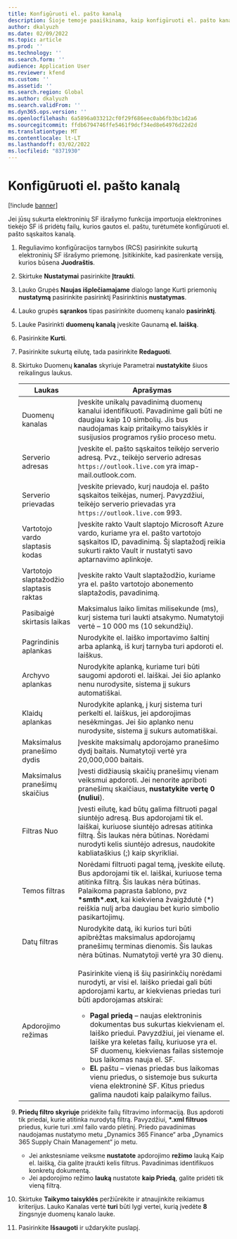 ```yaml
---
title: Konfigūruoti el. pašto kanalą
description: Šioje temoje paaiškinama, kaip konfigūruoti el. pašto kanalą, kad būtų galima gauti elektronines SF.
author: dkalyuzh
ms.date: 02/09/2022
ms.topic: article
ms.prod: ''
ms.technology: ''
ms.search.form: ''
audience: Application User
ms.reviewer: kfend
ms.custom: ''
ms.assetid: ''
ms.search.region: Global
ms.author: dkalyuzh
ms.search.validFrom: ''
ms.dyn365.ops.version: ''
ms.openlocfilehash: 6a5896a033212cf0f29f686eec0ab6fb3bc1d2a6
ms.sourcegitcommit: ffdb6794746ffe5461f9dcf34ed8e64976d22d2d
ms.translationtype: MT
ms.contentlocale: lt-LT
ms.lasthandoff: 03/02/2022
ms.locfileid: "8371930"
---
```

# <a name="configure-an-email-channel"></a>Konfigūruoti el. pašto kanalą

[!include [banner](../includes/banner.md)]

Jei jūsų sukurta elektroninių SF išrašymo funkcija importuoja elektronines tiekėjo SF iš pridėtų failų, kurios gautos el. paštu, turėtumėte konfigūruoti el. pašto sąskaitos kanalą.

1. Reguliavimo konfigūracijos tarnybos (RCS) pasirinkite sukurtą elektroninių SF išrašymo priemonę. Įsitikinkite, kad pasirenkate versiją, kurios būsena **Juodraštis**.
2. Skirtuke **Nustatymai** pasirinkite **Įtraukti**.
3. Lauko Grupės **Naujas išplečiamajame** dialogo lange Kurti priemonių **nustatymą** pasirinkite pasirinktį Pasirinktinis **nustatymas**.
4. Lauko grupės **sąrankos** tipas pasirinkite duomenų kanalo **pasirinktį**.
5. Lauke Pasirinkti **duomenų kanalą** įveskite Gaunamą **el. laišką**.
6. Pasirinkite **Kurti**.
7. Pasirinkite sukurtą eilutę, tada pasirinkite **Redaguoti**.
8. Skirtuko Duomenų **kanalas** skyriuje Parametrai **nustatykite** šiuos reikalingus laukus.

    | Laukas                | Aprašymas |
    |----------------------|-------------|
    | Duomenų kanalas         | Įveskite unikalų pavadinimą duomenų kanalui identifikuoti. Pavadinime gali būti ne daugiau kaip 10 simbolių. Jis bus naudojamas kaip pritaikymo taisyklės ir susijusios programos ryšio proceso metu. |
    | Serverio adresas       | Įveskite el. pašto sąskaitos teikėjo serverio adresą. Pvz., teikėjo serverio adresas `https://outlook.live.com` yra imap-mail.outlook.com. |
    | Serverio prievadas          | Įveskite prievado, kurį naudoja el. pašto sąskaitos teikėjas, numerį. Pavyzdžiui, teikėjo serverio prievadas yra `https://outlook.live.com` 993. |
    | Vartotojo vardo slaptasis kodas     | Įveskite rakto Vault slaptojo Microsoft Azure vardo, kuriame yra el. pašto vartotojo sąskaitos ID, pavadinimą. Šį slaptažodį reikia sukurti rakto Vault ir nustatyti savo aptarnavimo aplinkoje. |
    | Vartotojo slaptažodžio slaptasis raktas | Įveskite rakto Vault slaptažodžio, kuriame yra el. pašto vartotojo abonemento slaptažodis, pavadinimą. |
    | Pasibaigė skirtasis laikas              | Maksimalus laiko limitas milisekunde (ms), kurį sistema turi laukti atsakymo. Numatytoji vertė – 10 000 ms (10 sekundžių). |
    | Pagrindinis aplankas          | Nurodykite el. laiško importavimo šaltinį arba aplanką, iš kurį tarnyba turi apdoroti el. laiškus. |
    | Archyvo aplankas       | Nurodykite aplanką, kuriame turi būti saugomi apdoroti el. laiškai. Jei šio aplanko nenu nurodysite, sistema jį sukurs automatiškai. |
    | Klaidų aplankas         | Nurodykite aplanką, į kurį sistema turi perkelti el. laiškus, jei apdorojimas nesėkmingas. Jei šio aplanko nenu nurodysite, sistema jį sukurs automatiškai. |
    | Maksimalus pranešimo dydis     | Įveskite maksimalų apdorojamo pranešimo dydį baitais. Numatytoji vertė yra 20,000,000 baitais. |
    | Maksimalus pranešimų skaičius   | Įvesti didžiausią skaičių pranešimų vienam veiksmui apdoroti. Jei nenorite apriboti pranešimų skaičiaus, **nustatykite vertę 0 (nuliui**). |
    | Filtras Nuo          | Įvesti eilutę, kad būtų galima filtruoti pagal siuntėjo adresą. Bus apdorojami tik el. laiškai, kuriuose siuntėjo adresas atitinka filtrą. Šis laukas nėra būtinas. Norėdami nurodyti kelis siuntėjo adresus, naudokite kabliataškius (;) kaip skyrikliai. |
    | Temos filtras       | Norėdami filtruoti pagal temą, įveskite eilutę. Bus apdorojami tik el. laiškai, kuriuose tema atitinka filtrą. Šis laukas nėra būtinas. Palaikoma paprasta šablono, pvz **\*smth\*.ext**, kai kiekviena žvaigždutė (\*) reiškia nulį arba daugiau bet kurio simbolio pasikartojimų. |
    | Datų filtras          | Nurodykite datą, iki kurios turi būti apibrėžtas maksimalus apdorojamų pranešimų terminas dienomis. Šis laukas nėra būtinas. Numatytoji vertė yra 30 dienų. |
    | Apdorojimo režimas      | <p>Pasirinkite vieną iš šių pasirinkčių norėdami nurodyti, ar visi el. laiško priedai gali būti apdorojami kartu, ar kiekvienas priedas turi būti apdorojamas atskirai:</p><ul><li><b>Pagal priedą</b> – naujas elektroninis dokumentas bus sukurtas kiekvienam el. laiško priedui. Pavyzdžiui, jei viename el. laiške yra keletas failų, kuriuose yra el. SF duomenų, kiekvienas failas sistemoje bus laikomas nauja el. SF.</li><li><b>El.</b> paštu – vienas priedas bus laikomas vienu priedus, o sistemoje bus sukurta viena elektroninė SF. Kitus priedus galima naudoti kaip palaikymo failus.</li></ul> |

9. **Priedų filtro skyriuje** pridėkite failų filtravimo informaciją. Bus apdoroti tik priedai, kurie atitinka nurodytą filtrą. Pavyzdžiui, **\*.xml filtruos** priedus, kurie turi .xml failo vardo plėtinį. Priedo pavadinimas naudojamas nustatymo metu „Dynamics 365 Finance“ arba „Dynamics 365 Supply Chain Management“ jo metu.

    - Jei ankstesniame veiksme **nustatote** apdorojimo **režimo** lauką Kaip el. laišką, čia galite įtraukti kelis filtrus. Pavadinimas identifikuos konkretų dokumentą.
    - Jei apdorojimo režimo **lauką** nustatote **kaip Priedą**, galite pridėti tik vieną filtrą.

10. Skirtuke **Taikymo taisyklės** peržiūrėkite ir atnaujinkite reikiamus kriterijus. Lauko Kanalas vertė **turi** būti lygi vertei, kurią įvedėte **8** žingsnyje duomenų kanalo lauke.
11. Pasirinkite **Išsaugoti** ir uždarykite puslapį.
